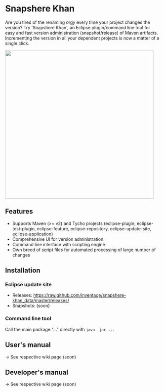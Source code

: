 Snapshere Khan
==============

Are you tired of the renaming orgy every time your project changes the version? Try 'Snapshere Khan', 
an Eclipse plugin/command line tool for easy and fast version administration (snapshot/release) of Maven artifacts. 
Incrementing the version in all your dependent projects is now a matter of a single click.

<a href='https://raw.github.com/wiki/inventage/snapshere-khan/update_version_dialog.png'>
  <img src='https://raw.github.com/wiki/inventage/snapshere-khan/update_version_dialog.png' width='480px'/>
</a>

Features
-

* Supports Maven (>= v2) and Tycho projects (eclipse-plugin, eclipse-test-plugin, eclipse-feature, eclipse-repository, eclipse-update-site, eclipse-application)
* Comprehensive UI for version administration
* Command line interface with scripting engine
* Own breed of script files for automated processing of large number of changes

Installation
-

### Eclipse update site
* Releases: https://raw.github.com/inventage/snapshere-khan_data/master/releases/
* Snapshots: (soon)

### Command line tool 
Call the main package "..." directly with 
`java -jar ...`

User's manual
-
-> See respective wiki page (soon)


Developer's manual
-
-> See respective wiki page (soon)
